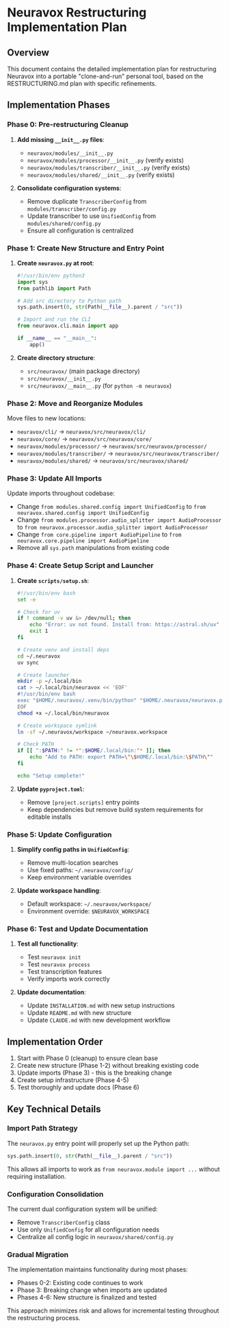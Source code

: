 # Neuravox Restructuring Implementation Plan

## Overview

This document contains the detailed implementation plan for restructuring Neuravox into a portable "clone-and-run" personal tool, based on the RESTRUCTURING.md plan with specific refinements.

## Implementation Phases

### Phase 0: Pre-restructuring Cleanup

1. **Add missing `__init__.py` files**:
   - `neuravox/modules/__init__.py`
   - `neuravox/modules/processor/__init__.py` (verify exists)
   - `neuravox/modules/transcriber/__init__.py` (verify exists)
   - `neuravox/modules/shared/__init__.py` (verify exists)

2. **Consolidate configuration systems**:
   - Remove duplicate `TranscriberConfig` from `modules/transcriber/config.py`
   - Update transcriber to use `UnifiedConfig` from `modules/shared/config.py`
   - Ensure all configuration is centralized

### Phase 1: Create New Structure and Entry Point

1. **Create `neuravox.py` at root**:
   ```python
   #!/usr/bin/env python3
   import sys
   from pathlib import Path
   
   # Add src directory to Python path
   sys.path.insert(0, str(Path(__file__).parent / "src"))
   
   # Import and run the CLI
   from neuravox.cli.main import app
   
   if __name__ == "__main__":
       app()
   ```

2. **Create directory structure**:
   - `src/neuravox/` (main package directory)
   - `src/neuravox/__init__.py`
   - `src/neuravox/__main__.py` (for `python -m neuravox`)

### Phase 2: Move and Reorganize Modules

Move files to new locations:
- `neuravox/cli/` → `neuravox/src/neuravox/cli/`
- `neuravox/core/` → `neuravox/src/neuravox/core/`
- `neuravox/modules/processor/` → `neuravox/src/neuravox/processor/`
- `neuravox/modules/transcriber/` → `neuravox/src/neuravox/transcriber/`
- `neuravox/modules/shared/` → `neuravox/src/neuravox/shared/`

### Phase 3: Update All Imports

Update imports throughout codebase:
- Change `from modules.shared.config import UnifiedConfig` to `from neuravox.shared.config import UnifiedConfig`
- Change `from modules.processor.audio_splitter import AudioProcessor` to `from neuravox.processor.audio_splitter import AudioProcessor`
- Change `from core.pipeline import AudioPipeline` to `from neuravox.core.pipeline import AudioPipeline`
- Remove all `sys.path` manipulations from existing code

### Phase 4: Create Setup Script and Launcher

1. **Create `scripts/setup.sh`**:
   ```bash
   #!/usr/bin/env bash
   set -e
   
   # Check for uv
   if ! command -v uv &> /dev/null; then
       echo "Error: uv not found. Install from: https://astral.sh/uv"
       exit 1
   fi
   
   # Create venv and install deps
   cd ~/.neuravox
   uv sync
   
   # Create launcher
   mkdir -p ~/.local/bin
   cat > ~/.local/bin/neuravox << 'EOF'
   #!/usr/bin/env bash
   exec "$HOME/.neuravox/.venv/bin/python" "$HOME/.neuravox/neuravox.py" "$@"
   EOF
   chmod +x ~/.local/bin/neuravox
   
   # Create workspace symlink
   ln -sf ~/.neuravox/workspace ~/neuravox.workspace
   
   # Check PATH
   if [[ ":$PATH:" != *":$HOME/.local/bin:"* ]]; then
       echo "Add to PATH: export PATH=\"\$HOME/.local/bin:\$PATH\""
   fi
   
   echo "Setup complete!"
   ```

2. **Update `pyproject.toml`**:
   - Remove `[project.scripts]` entry points
   - Keep dependencies but remove build system requirements for editable installs

### Phase 5: Update Configuration

1. **Simplify config paths in `UnifiedConfig`**:
   - Remove multi-location searches
   - Use fixed paths: `~/.neuravox/config/`
   - Keep environment variable overrides

2. **Update workspace handling**:
   - Default workspace: `~/.neuravox/workspace/`
   - Environment override: `$NEURAVOX_WORKSPACE`

### Phase 6: Test and Update Documentation

1. **Test all functionality**:
   - Test `neuravox init`
   - Test `neuravox process`
   - Test transcription features
   - Verify imports work correctly

2. **Update documentation**:
   - Update `INSTALLATION.md` with new setup instructions
   - Update `README.md` with new structure
   - Update `CLAUDE.md` with new development workflow

## Implementation Order

1. Start with Phase 0 (cleanup) to ensure clean base
2. Create new structure (Phase 1-2) without breaking existing code
3. Update imports (Phase 3) - this is the breaking change
4. Create setup infrastructure (Phase 4-5)
5. Test thoroughly and update docs (Phase 6)

## Key Technical Details

### Import Path Strategy

The `neuravox.py` entry point will properly set up the Python path:
```python
sys.path.insert(0, str(Path(__file__).parent / "src"))
```

This allows all imports to work as `from neuravox.module import ...` without requiring installation.

### Configuration Consolidation

The current dual configuration system will be unified:
- Remove `TranscriberConfig` class
- Use only `UnifiedConfig` for all configuration needs
- Centralize all config logic in `neuravox/shared/config.py`

### Gradual Migration

The implementation maintains functionality during most phases:
- Phases 0-2: Existing code continues to work
- Phase 3: Breaking change when imports are updated
- Phases 4-6: New structure is finalized and tested

This approach minimizes risk and allows for incremental testing throughout the restructuring process.